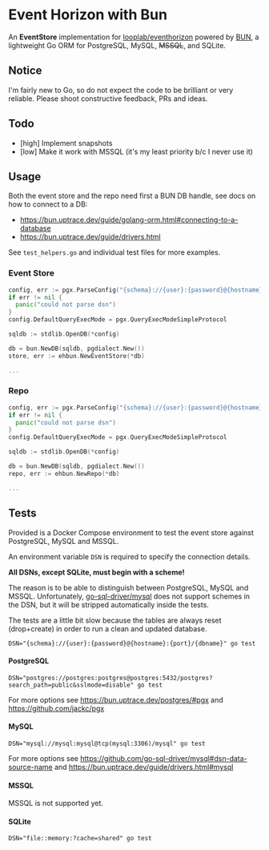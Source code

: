 # Event Horizon with Bun

An **EventStore** implementation for [looplab/eventhorizon](https://pkg.go.dev/github.com/looplab/eventhorizon) powered by [BUN](https://bun.uptrace.dev/), a lightweight Go ORM for PostgreSQL, MySQL, ~~MSSQL~~, and SQLite.

## Notice

I'm fairly new to Go, so do not expect the code to be brilliant or very reliable. Please shoot constructive feedback, PRs and ideas.

## Todo

- [high] Implement snapshots
- [low] Make it work with MSSQL (it's my least priority b/c I never use it)

## Usage

Both the event store and the repo need first a BUN DB handle, see docs on how to connect to a DB:

- https://bun.uptrace.dev/guide/golang-orm.html#connecting-to-a-database
- https://bun.uptrace.dev/guide/drivers.html

See `test_helpers.go` and individual test files for more examples.

### Event Store

```go
config, err := pgx.ParseConfig("{schema}://{user}:{password}@{hostname}:{port}/{dbname}")
if err != nil {
  panic("could not parse dsn")
}
config.DefaultQueryExecMode = pgx.QueryExecModeSimpleProtocol

sqldb := stdlib.OpenDB(*config)

db = bun.NewDB(sqldb, pgdialect.New())
store, err := ehbun.NewEventStore(*db)

...
```

### Repo

```go
config, err := pgx.ParseConfig("{schema}://{user}:{password}@{hostname}:{port}/{dbname}")
if err != nil {
  panic("could not parse dsn")
}
config.DefaultQueryExecMode = pgx.QueryExecModeSimpleProtocol

sqldb := stdlib.OpenDB(*config)

db = bun.NewDB(sqldb, pgdialect.New())
repo, err := ehbun.NewRepo(*db)

...
```

## Tests

Provided is a Docker Compose environment to test the event store against PostgreSQL, MySQL and MSSQL.

An environment variable `DSN` is required to specify the connection details.

**All DSNs, except SQLite, must begin with a scheme!**

The reason is to be able to distinguish between PostgreSQL, MySQL and MSSQL.
Unfortunately, [go-sql-driver/mysql](https://github.com/go-sql-driver/mysql#dsn-data-source-name) does not support schemes in the DSN, but it will be stripped automatically inside the tests.

The tests are a little bit slow because the tables are always reset (drop+create) in order to run a clean and updated database. 

```shell
DSN="{schema}://{user}:{password}@{hostname}:{port}/{dbname}" go test
```

#### PostgreSQL

```shell
DSN="postgres://postgres:postgres@postgres:5432/postgres?search_path=public&sslmode=disable" go test
```

For more options see https://bun.uptrace.dev/postgres/#pgx and https://github.com/jackc/pgx

#### MySQL

```shell
DSN="mysql://mysql:mysql@tcp(mysql:3306)/mysql" go test
```

For more options see https://github.com/go-sql-driver/mysql#dsn-data-source-name and https://bun.uptrace.dev/guide/drivers.html#mysql

#### MSSQL

MSSQL is not supported yet.

#### SQLite

```shell
DSN="file::memory:?cache=shared" go test
```